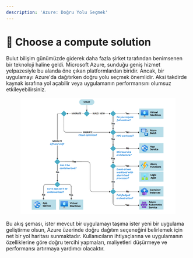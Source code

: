 ```yaml
---
description: 'Azure: Doğru Yolu Seçmek'
---
```


# 📕 Choose a compute solution

Bulut bilişim günümüzde giderek daha fazla şirket tarafından benimsenen bir teknoloji haline geldi. Microsoft Azure, sunduğu geniş hizmet yelpazesiyle bu alanda öne çıkan platformlardan biridir. Ancak, bir uygulamayı Azure'da dağıtırken doğru yolu seçmek önemlidir. Aksi takdirde kaynak israfına yol açabilir veya uygulamanın performansını olumsuz etkileyebilirsiniz.

<figure><img src="../.gitbook/assets/image (241).png" alt=""><figcaption></figcaption></figure>

Bu akış şeması, ister mevcut bir uygulamayı taşıma ister yeni bir uygulama geliştirme olsun, Azure üzerinde doğru dağıtım seçeneğini belirlemek için net bir yol haritası sunmaktadır. Kullanıcıların ihtiyaçlarına ve uygulamanın özelliklerine göre doğru tercihi yapmaları, maliyetleri düşürmeye ve performansı artırmaya yardımcı olacaktır.




